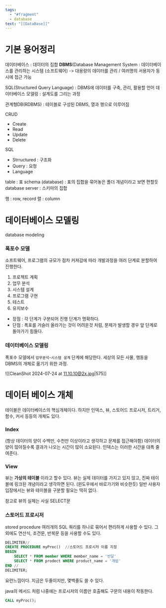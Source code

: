 ```yaml
---
tags:
  - "#fragment"
  - database
text: "[[DataBase]]"
---
```


# 기본 용어정리
데이터베이스 : 데이터의 집합
**DBMS**(Database Management System : 데이터베이스를 관리하는 시스템 (소프트웨어)
-> 대용량의 데이터를 관리 / 여러명의 서용자가 동시에 접근 가능 

SQL(Structured Query Language) : DBMS에 데이터를 구축, 관리, 활용할 언어
데이터베이스 모델링 : 설계도를 그리는 과정

관계형DB(RDBMS) : 테이블로 구성된 DBMS, 열과 행으로 이루어짐


CRUD
- Create 
- Read
- Update
- Delete

SQL
- Strructured : 구조화
- Query : 요청
- Language


table : 표
schema (database) : 표의 집합을 묶어놓은 폴더 개념이라고 보면 편할듯 
database server : 스키마의 집합

행 : row, record
렬 : column

# 데이터베이스 모델링
database modeling
### 폭포수 모델
소프트웨어, 프로그램의 규모가 점차 커져감에 따라 개발과정을 여러 단계로 분할하여 진행한다.
1. 프로젝트 계획
2. 업무 분석
3. 시스템 설계
4. 프로그램 구현
5. 테스트
6. 유지보수

- 장점 : 각 단계가 구분되어 진행 단계가 명확하다.
- 단점 : 폭포를 거슬러 올라가는 것이 어려운것 처럼, 문제가 발생할 경우 앞 단계로 돌아가기 힘들다.

### 데이터베이스 모델링
폭포수 모델에서 `업무분석`-`시스템 셜계` 단계에 해당한다.
세상의 모든 사물, 행동을 DBMS의 개체로 옮기기 위한 과정.

![[CleanShot 2024-07-24 at 11.10.10@2x.jpg|575]]

# 데이터 베이스 개체
테이블은 데이터베이스의 핵심개체이다.
하지만 인덱스, 뷰, 스토어드 프로시저, 트리거, 함수, 커서 등등의 개체도 있다.
### Index
(항상 데이터의 양이 수백만, 수천만 이상이라고 생각하고 문제를 접근해야함)
데이터의 양이 많아질수록 결과가 나오는 시간이 많이 소요된다.
인덱스는 이러한 시간을 대폭 줄여준다.

### View
뷰는 **가상의 테이블** 이라고 할수 있다.
뷰는 실제 데이터를 가지고 있지 않고, 진짜 테이블에 링크된 개념이라고 생각하면 된다.
(윈도우에서 바로가기와 비슷한듯)
일반 사용자 입장에서는 뷰와 테이블을 구분할 필요는 딱히 없다.

참고로 뷰의 실체는 사실 SELECT문 

### 스토어드 프로시저
stored procedure
여러개의 SQL 쿼리를 하나로 묶어서 편리하게 사용할 수 있다.
그 외에도 연산식, 조건문, 반복문 등을 사용할 수도 있다.

~~~SQL
DELIMITER//
CREATE PROCEDURE myProc()  //스토어드 프로시저 이름 지정
BEGIN
	SELECT * FROM member WHERE member_name = '반달'
	SELECT * FROM prodect WHERE product_name = '개밥'
END //
DELIMITER;
~~~
요런느낌이다. 지금은 두줄이지만, 몇백줄도 쓸 수 있다.

java의 메서드 처럼 나중에는 프로시저의 이름만 호출해도 구문의 내용이 작동한다.

~~~SQL
CALL myProc();
~~~
